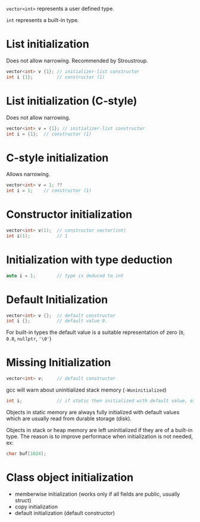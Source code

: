 `vector<int>` represents a user defined type.

`int` represents a built-in type.

# List initialization
Does not allow narrowing.
Recommended by Stroustroup.
```c++
vector<int> v {1}; // initializer-list constructor
int i {1}; 	       // constructor (1)
```
# List initialization (C-style)
Does not allow narrowing.
```c++
vector<int> v = {1}; // initializer-list constructor
int i = {1};  // constructor (1)
```

# C-style initialization
Allows narrowing.
```c++
vector<int> v = 1; ??
int i = 1;    // constructor (1)
```

# Constructor initialization
```c++
vector<int> v(1);  // constructor vector(int)
int i(1);          // 1
```

# Initialization with type deduction
```c++
auto i = 1;        // type is deduced to int
```
# Default Initialization
```c++
vector<int> v {};  // default constructor
int i {};          // default value 0.
```
For built-in types the default value is a suitable representation of zero (`0`, `0.0`, `nullptr`, `'\0'`) 

# Missing Initialization
```c++
vector<int> v;     // default constructor
```
gcc will warn about uninitialized stack memory (`-Wuninitialized`)
```c++
int i;             // if static then initialized with default value, otherwise uninitialized
```
Objects in static memory are always fully initialized with default values which are usually read from durable storage (disk).

Objects in stack or heap memory are left uninitialized if they are of a built-in type. The reason is to improve performace when initialization is not needed, ex:
```c++
char buf[1024];
```

# Class object initialization
- memberwise initialization (works only if all fields are public, usually struct)
- copy initialization
- default initialization (default constructor)

